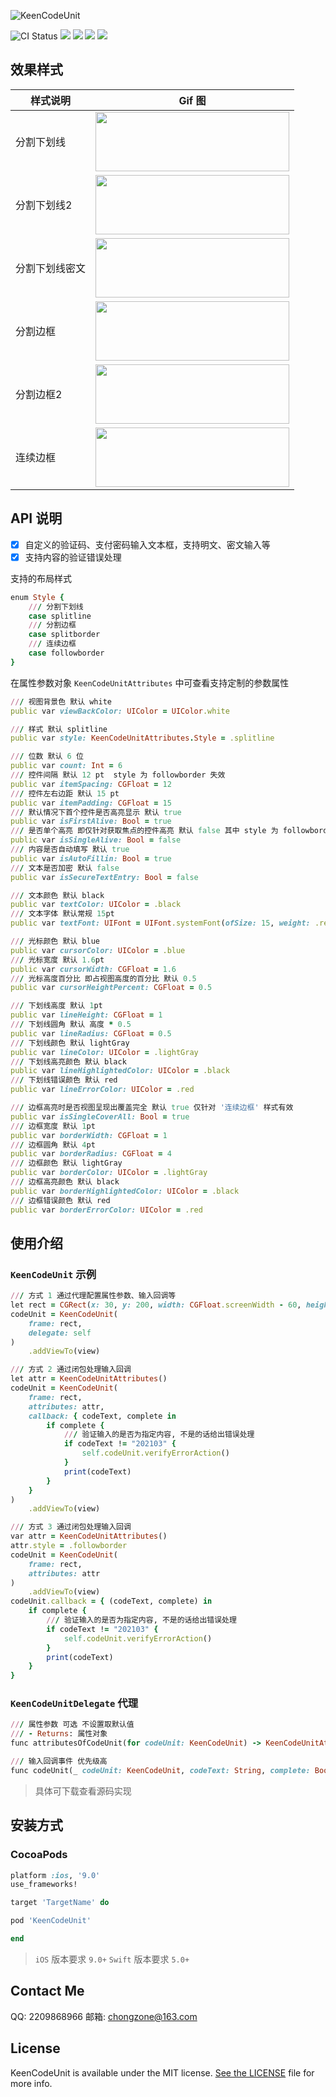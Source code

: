 ![KeenCodeUnit](https://raw.githubusercontent.com/chongzone/KeenCodeUnit/master/Resources/KeenCodeUnitLogo.png)

![CI Status](https://img.shields.io/travis/chongzone/KeenCodeUnit.svg?style=flat)
![](https://img.shields.io/badge/swift-5.0%2B-orange.svg?style=flat)
![](https://img.shields.io/badge/pod-v1.0.1-brightgreen.svg?style=flat)
![](https://img.shields.io/badge/platform-iOS-orange.svg?style=flat)
![](https://img.shields.io/badge/license-MIT-blue.svg)

## 效果样式 

样式说明 | Gif 图 |
----|------|
分割下划线 |  <img src="https://raw.githubusercontent.com/chongzone/KeenCodeUnit/master/Resources/KeenCode_01.gif" width="310" height="95"> |
分割下划线2 |  <img src="https://raw.githubusercontent.com/chongzone/KeenCodeUnit/master/Resources/KeenCode_02.gif" width="310" height="95"> |
分割下划线密文 |  <img src="https://raw.githubusercontent.com/chongzone/KeenCodeUnit/master/Resources/KeenCode_03.gif" width="310" height="95"> |
分割边框 |  <img src="https://raw.githubusercontent.com/chongzone/KeenCodeUnit/master/Resources/KeenCode_04.gif" width="310" height="95"> |
分割边框2 |  <img src="https://raw.githubusercontent.com/chongzone/KeenCodeUnit/master/Resources/KeenCode_05.gif" width="310" height="95"> |
连续边框 |  <img src="https://raw.githubusercontent.com/chongzone/KeenCodeUnit/master/Resources/KeenCode_06.gif" width="310" height="95"> |

## API 说明

- [x] 自定义的验证码、支付密码输入文本框，支持明文、密文输入等 
- [x] 支持内容的验证错误处理

支持的布局样式
```ruby
enum Style {
    /// 分割下划线
    case splitline
    /// 分割边框
    case splitborder
    /// 连续边框
    case followborder
}
```

在属性参数对象 `KeenCodeUnitAttributes` 中可查看支持定制的参数属性
```ruby
/// 视图背景色 默认 white
public var viewBackColor: UIColor = UIColor.white

/// 样式 默认 splitline
public var style: KeenCodeUnitAttributes.Style = .splitline

/// 位数 默认 6 位
public var count: Int = 6
/// 控件间隔 默认 12 pt  style 为 followborder 失效
public var itemSpacing: CGFloat = 12
/// 控件左右边距 默认 15 pt
public var itemPadding: CGFloat = 15
/// 默认情况下首个控件是否高亮显示 默认 true
public var isFirstAlive: Bool = true
/// 是否单个高亮 即仅针对获取焦点的控件高亮 默认 false 其中 style 为 followborder 失效
public var isSingleAlive: Bool = false
/// 内容是否自动填写 默认 true
public var isAutoFillin: Bool = true
/// 文本是否加密 默认 false
public var isSecureTextEntry: Bool = false

/// 文本颜色 默认 black
public var textColor: UIColor = .black
/// 文本字体 默认常规 15pt
public var textFont: UIFont = UIFont.systemFont(ofSize: 15, weight: .regular)

/// 光标颜色 默认 blue
public var cursorColor: UIColor = .blue
/// 光标宽度 默认 1.6pt
public var cursorWidth: CGFloat = 1.6
/// 光标高度百分比 即占视图高度的百分比 默认 0.5
public var cursorHeightPercent: CGFloat = 0.5

/// 下划线高度 默认 1pt
public var lineHeight: CGFloat = 1
/// 下划线圆角 默认 高度 * 0.5
public var lineRadius: CGFloat = 0.5
/// 下划线颜色 默认 lightGray
public var lineColor: UIColor = .lightGray
/// 下划线高亮颜色 默认 black
public var lineHighlightedColor: UIColor = .black
/// 下划线错误颜色 默认 red
public var lineErrorColor: UIColor = .red

/// 边框高亮时是否视图呈现出覆盖完全 默认 true 仅针对 '连续边框' 样式有效
public var isSingleCoverAll: Bool = true
/// 边框宽度 默认 1pt
public var borderWidth: CGFloat = 1
/// 边框圆角 默认 4pt
public var borderRadius: CGFloat = 4
/// 边框颜色 默认 lightGray
public var borderColor: UIColor = .lightGray
/// 边框高亮颜色 默认 black
public var borderHighlightedColor: UIColor = .black
/// 边框错误颜色 默认 red
public var borderErrorColor: UIColor = .red
```

## 使用介绍

### `KeenCodeUnit` 示例

```ruby
/// 方式 1 通过代理配置属性参数、输入回调等
let rect = CGRect(x: 30, y: 200, width: CGFloat.screenWidth - 60, height: 44)
codeUnit = KeenCodeUnit(
    frame: rect,
    delegate: self
)
    .addViewTo(view)

/// 方式 2 通过闭包处理输入回调
let attr = KeenCodeUnitAttributes()
codeUnit = KeenCodeUnit(
    frame: rect,
    attributes: attr,
    callback: { codeText, complete in
        if complete {         
            /// 验证输入的是否为指定内容, 不是的话给出错误处理
            if codeText != "202103" {
                self.codeUnit.verifyErrorAction()
            }
            print(codeText)
        }
    }
)
    .addViewTo(view)

/// 方式 3 通过闭包处理输入回调
var attr = KeenCodeUnitAttributes()
attr.style = .followborder
codeUnit = KeenCodeUnit(
    frame: rect,
    attributes: attr
)
    .addViewTo(view)
codeUnit.callback = { (codeText, complete) in
    if complete {
        /// 验证输入的是否为指定内容, 不是的话给出错误处理
        if codeText != "202103" {
            self.codeUnit.verifyErrorAction()
        }
        print(codeText)
    }
}
```

### `KeenCodeUnitDelegate` 代理

```ruby
/// 属性参数 可选 不设置取默认值
/// - Returns: 属性对象
func attributesOfCodeUnit(for codeUnit: KeenCodeUnit) -> KeenCodeUnitAttributes

/// 输入回调事件 优先级高
func codeUnit(_ codeUnit: KeenCodeUnit, codeText: String, complete: Bool)
```
> 具体可下载查看源码实现 

## 安装方式 

### CocoaPods

```ruby
platform :ios, '9.0'
use_frameworks!

target 'TargetName' do

pod 'KeenCodeUnit'

end
```
> `iOS` 版本要求 `9.0+`
> `Swift` 版本要求 `5.0+`

## Contact Me

QQ: 2209868966
邮箱: chongzone@163.com

## License

KeenCodeUnit is available under the MIT license. [See the LICENSE](https://github.com/chongzone/KeenCodeUnit/blob/main/LICENSE) file for more info.
